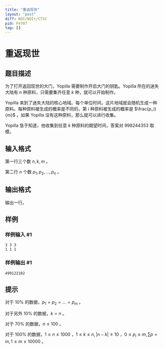 ```yaml
---
title: "重返现世"
layout: "post"
diff: NOI/NOI+/CTSC
pid: P4707
tag: []
---
```

# 重返现世
## 题目描述

为了打开返回现世的大门，Yopilla 需要制作开启大门的钥匙。Yopilla 所在的迷失大陆有 $n$ 种原料，只需要集齐任意 $k$ 种，就可以开始制作。

Yopilla 来到了迷失大陆的核心地域。每个单位时间，这片地域就会随机生成一种原料。每种原料被生成的概率是不同的，第 $i$ 种原料被生成的概率是 $\frac{p_i}{m}$ 。如果 Yopilla 没有这种原料，那么就可以进行收集。

Yopilla 急于知道，他收集到任意 $k$ 种原料的期望时间，答案对 $998244353$ 取模。
## 输入格式

第一行三个数 $n, k, m$ 。

第二行 $n$ 个数 $p_1, p_2, ..., p_n$ 。
## 输出格式

输出一行。
## 样例

### 样例输入 #1
```
3 3 3
1 1 1

```
### 样例输出 #1
```
499122182

```
## 提示

对于 $10 \%$ 的数据，$p_1 = p_2 = ... = p_m$ 。

对于另外 $10 \%$ 的数据，$k = n$ 。

对于 $70 \%$ 的数据，$n \le 100$ 。

对于 $100 \%$ 的数据，$1 \le n \le 1000$ ，$1 \le k \le n, \lvert n - k \rvert \le 10$ ，$0 \le p_i \le m, \sum p = m, 1 \le m \le 10000$ 。
